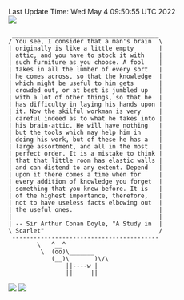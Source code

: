 Last Update Time: 
Wed May  4 09:50:55 UTC 2022
<br>![](https://img.shields.io/badge/%E5%A4%A7%E5%AE%B6-%E5%AE%89%E5%AE%89-green)<br>
```
 _________________________________________
/ You see, I consider that a man's brain  \
| originally is like a little empty       |
| attic, and you have to stock it with    |
| such furniture as you choose. A fool    |
| takes in all the lumber of every sort   |
| he comes across, so that the knowledge  |
| which might be useful to him gets       |
| crowded out, or at best is jumbled up   |
| with a lot of other things, so that he  |
| has difficulty in laying his hands upon |
| it. Now the skilful workman is very     |
| careful indeed as to what he takes into |
| his brain-attic. He will have nothing   |
| but the tools which may help him in     |
| doing his work, but of these he has a   |
| large assortment, and all in the most   |
| perfect order. It is a mistake to think |
| that that little room has elastic walls |
| and can distend to any extent. Depend   |
| upon it there comes a time when for     |
| every addition of knowledge you forget  |
| something that you knew before. It is   |
| of the highest importance, therefore,   |
| not to have useless facts elbowing out  |
| the useful ones.                        |
|                                         |
| -- Sir Arthur Conan Doyle, "A Study in  |
\ Scarlet"                                /
 -----------------------------------------
        \   ^__^
         \  (oo)\_______
            (__)\       )\/\
                ||----w |
                ||     ||
```
![](https://github-readme-stats.vercel.app/api?username=chenlitw)
![](https://github-readme-stats.vercel.app/api/top-langs/?username=chenlitw)
